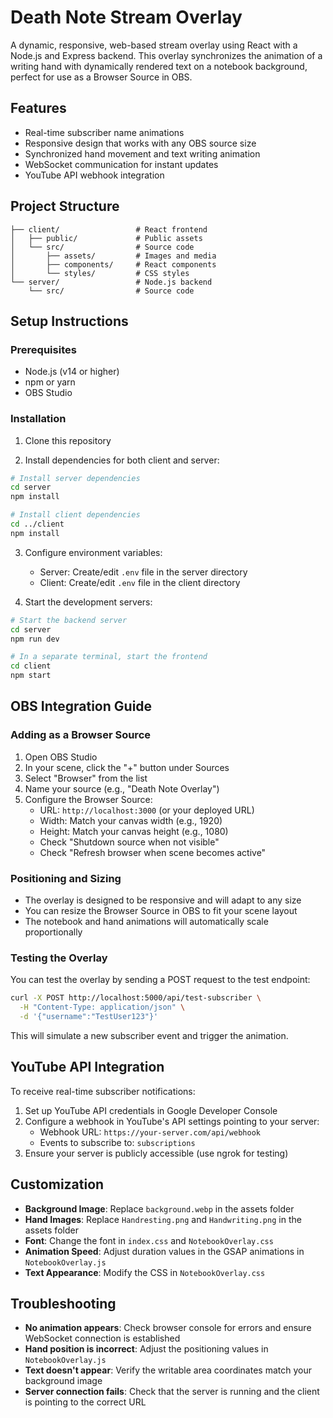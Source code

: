 # Death Note Stream Overlay

A dynamic, responsive, web-based stream overlay using React with a Node.js and Express backend. This overlay synchronizes the animation of a writing hand with dynamically rendered text on a notebook background, perfect for use as a Browser Source in OBS.

## Features

- Real-time subscriber name animations
- Responsive design that works with any OBS source size
- Synchronized hand movement and text writing animation
- WebSocket communication for instant updates
- YouTube API webhook integration

## Project Structure

```
├── client/                 # React frontend
│   ├── public/             # Public assets
│   └── src/                # Source code
│       ├── assets/         # Images and media
│       ├── components/     # React components
│       └── styles/         # CSS styles
└── server/                 # Node.js backend
    └── src/                # Source code
```

## Setup Instructions

### Prerequisites

- Node.js (v14 or higher)
- npm or yarn
- OBS Studio

### Installation

1. Clone this repository

2. Install dependencies for both client and server:

```bash
# Install server dependencies
cd server
npm install

# Install client dependencies
cd ../client
npm install
```

3. Configure environment variables:
   - Server: Create/edit `.env` file in the server directory
   - Client: Create/edit `.env` file in the client directory

4. Start the development servers:

```bash
# Start the backend server
cd server
npm run dev

# In a separate terminal, start the frontend
cd client
npm start
```

## OBS Integration Guide

### Adding as a Browser Source

1. Open OBS Studio
2. In your scene, click the "+" button under Sources
3. Select "Browser" from the list
4. Name your source (e.g., "Death Note Overlay")
5. Configure the Browser Source:
   - URL: `http://localhost:3000` (or your deployed URL)
   - Width: Match your canvas width (e.g., 1920)
   - Height: Match your canvas height (e.g., 1080)
   - Check "Shutdown source when not visible"
   - Check "Refresh browser when scene becomes active"

### Positioning and Sizing

- The overlay is designed to be responsive and will adapt to any size
- You can resize the Browser Source in OBS to fit your scene layout
- The notebook and hand animations will automatically scale proportionally

### Testing the Overlay

You can test the overlay by sending a POST request to the test endpoint:

```bash
curl -X POST http://localhost:5000/api/test-subscriber \
  -H "Content-Type: application/json" \
  -d '{"username":"TestUser123"}'
```

This will simulate a new subscriber event and trigger the animation.

## YouTube API Integration

To receive real-time subscriber notifications:

1. Set up YouTube API credentials in Google Developer Console
2. Configure a webhook in YouTube's API settings pointing to your server:
   - Webhook URL: `https://your-server.com/api/webhook`
   - Events to subscribe to: `subscriptions`
3. Ensure your server is publicly accessible (use ngrok for testing)

## Customization

- **Background Image**: Replace `background.webp` in the assets folder
- **Hand Images**: Replace `Handresting.png` and `Handwriting.png` in the assets folder
- **Font**: Change the font in `index.css` and `NotebookOverlay.css`
- **Animation Speed**: Adjust duration values in the GSAP animations in `NotebookOverlay.js`
- **Text Appearance**: Modify the CSS in `NotebookOverlay.css`

## Troubleshooting

- **No animation appears**: Check browser console for errors and ensure WebSocket connection is established
- **Hand position is incorrect**: Adjust the positioning values in `NotebookOverlay.js`
- **Text doesn't appear**: Verify the writable area coordinates match your background image
- **Server connection fails**: Check that the server is running and the client is pointing to the correct URL
